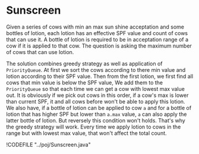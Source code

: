 # Sunscreen

Given a series of cows with min an max sun shine acceptation and some bottles of lotion,
each lotion has an effective SPF value and count of cows that can use it. A bottle of lotion
is required to be in acceptation range of a cow if it is applied to that cow. The question is
asking the maximum number of cows that can use lotion.

The solution combines greedy strategy as well as application of `PriorityQueue`.
At first we sort the cows according to there min value and lotion according to their SPF value.
Then from the first lotion, we first find all cows that min value is below the SPF value,
We add them to the `PriorityQueue` so that each time we can get a cow with lowest max value out.
It is obviously if we pick out cows in this order, if a cow's max is lower than current SPF, it
and all cows before won't be able to apply this lotion. We also have, if a bottle of lotion can be
applied to cow `a` and for a bottle of lotion that has higher SPF but lower than `a.max` value,
`a` can also apply the latter bottle of lotion. But reversely this condition won't holds.
That's why the greedy strategy will work. Every time we apply lotion to cows in the range but with
lowest max value, that won't affect the total count.

!CODEFILE "../poj/Sunscreen.java"
